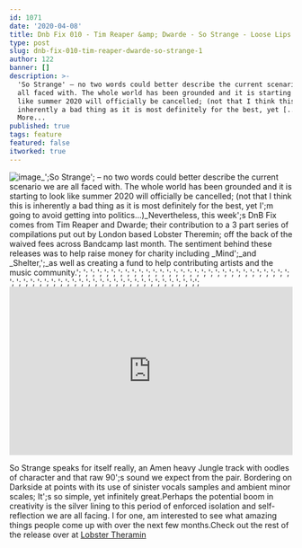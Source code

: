 ```yaml
---
id: 1071
date: '2020-04-08'
title: Dnb Fix 010 - Tim Reaper &amp; Dwarde - So Strange - Loose Lips
type: post
slug: dnb-fix-010-tim-reaper-dwarde-so-strange-1
author: 122
banner: []
description: >-
  'So Strange' – no two words could better describe the current scenario we are
  all faced with. The whole world has been grounded and it is starting to look
  like summer 2020 will officially be cancelled; (not that I think this is
  inherently a bad thing as it is most definitely for the best, yet [...]Read
  More...
published: true
tags: feature
featured: false
itworked: true
---
```

![image](../undefined)_';So Strange'; – no two words could better describe the current scenario we are all faced with. The whole world has been grounded and it is starting to look like summer 2020 will officially be cancelled; (not that I think this is inherently a bad thing as it is most definitely for the best, yet I';m going to avoid getting into politics…)_Nevertheless, this week';s DnB Fix comes from Tim Reaper and Dwarde; their contribution to a 3 part series of compilations put out by London based Lobster Theremin; off the back of the waived fees across Bandcamp last month. The sentiment behind these releases was to help raise money for charity including _Mind';_and _Shelter,';_as well as creating a fund to help contributing artists and the music community.'; '; '; '; '; '; '; '; '; '; '; '; '; '; '; '; '; '; '; '; '; '; '; '; '; '; '; '; '; '; '; '; '; '; '; '; '; '; '; '; '; '; '; '; '; '; '; '; '; '; '; '; '; '; '; '; '; ';';<iframe width='100%' height='300' scrolling='no' frameborder='no' allow='autoplay' src='https://w.soundcloud.com/player/?url=https%3A//api.soundcloud.com/tracks/779584705&color=%230e6e64&auto_play=false&hide_related=false&show_comments=true&show_user=true&show_reposts=false&show_teaser=true'></iframe>

So Strange speaks for itself really, an Amen heavy Jungle track with oodles of character and that raw 90';s sound we expect from the pair. Bordering on Darkside at points with its use of sinister vocals samples and ambient minor scales; It';s so simple, yet infinitely great.Perhaps the potential boom in creativity is the silver lining to this period of enforced isolation and self-reflection we are all facing. I for one, am interested to see what amazing things people come up with over the next few months.Check out the rest of the release over at [Lobster Theramin](https://lobstertheremin.com/album/lobster-plur-volume-1)